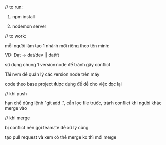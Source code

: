 // to run:

1. npm install

2. nodemon server

// to work:

mỗi người làm tạo 1 nhánh mới riêng theo tên mình:

VD: Đạt -> dat/dev || dat/ft

sử dụng chung 1 version node để tránh gây conflict

Tải nvm để quản lý các version node trên máy 

code theo base project được dựng để dễ cho việc đọc lại 

// khi push

hạn chế dùng lệnh "git add .", cần lọc file trước, tránh conflict khi người khác merge vào 

// khi merge

bị conflict nên gọi teamate để xử lý cùng

tạo pull request và xem có thể merge ko thì mới merge